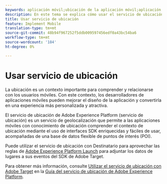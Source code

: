 ```yaml
---
keywords: aplicación móvil;ubicación de la aplicación móvil;aplicación móvil de destinatario;ubicaciones de destinatario móvil;servicio de ubicación;servicio de ubicación en la nube de Adobe Experience;pois;puntos de interés;sdk;ubicación
description: En este tema se explica cómo usar el servicio de ubicación de Adobe Experience Platform en Adobe Target.
title: Usar servicio de ubicación
feature: Implement Mobile
translation-type: tm+mt
source-git-commit: 48b94f967252f5ddb009597456edf0a43bc54ba6
workflow-type: tm+mt
source-wordcount: '184'
ht-degree: 0%

---
```



# Usar servicio de ubicación

La ubicación es un contexto importante para comprender y relacionarse con los usuarios móviles. Con este contexto, los desarrolladores de aplicaciones móviles pueden mejorar el diseño de la aplicación y convertirla en una experiencia más personalizada y atractiva.

El servicio de ubicación de Adobe Experience Platform (servicio de ubicación) es un servicio de geolocalización que permite a las aplicaciones móviles con conocimiento de ubicación comprender el contexto de ubicación mediante el uso de interfaces SDK enriquecidas y fáciles de usar, acompañadas de una base de datos flexible de puntos de interés (POI).

Puede utilizar el servicio de ubicación con Destinatario para aprovechar las reglas de [Adobe Experience Platform Launch](https://experienceleague.adobe.com/docs/launch/using/overview.html) para adjuntar los datos de lugares a sus eventos del SDK de Adobe Target.

Para obtener más información, consulte [Utilizar el servicio de ubicación con Adobe Target](https://experienceleague.adobe.com/docs/places/using/use-places-with-other-solutions/places-target/places-target.html) en la [Guía del servicio de ubicación de Adobe Experience Platform](https://experienceleague.adobe.com/docs/places/using/home.html).
